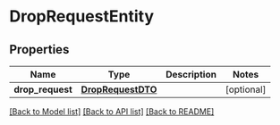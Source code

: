 # DropRequestEntity

## Properties
Name | Type | Description | Notes
------------ | ------------- | ------------- | -------------
**drop_request** | [**DropRequestDTO**](DropRequestDTO.md) |  | [optional] 

[[Back to Model list]](../README.md#documentation-for-models) [[Back to API list]](../README.md#documentation-for-api-endpoints) [[Back to README]](../README.md)


